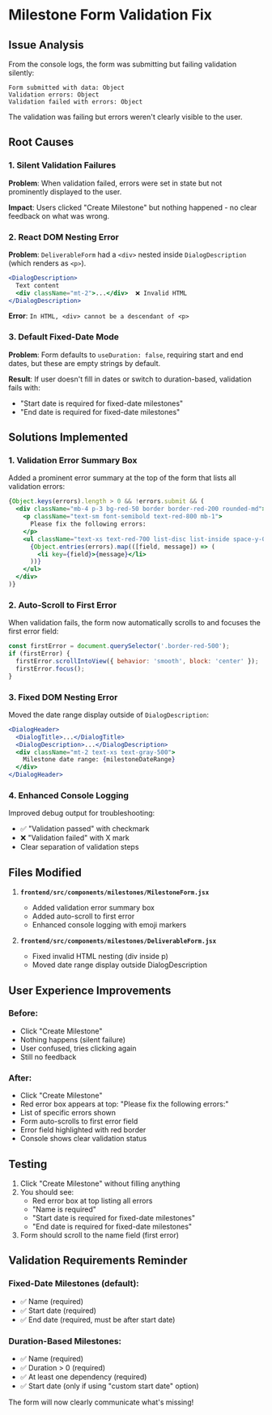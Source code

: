 # Milestone Form Validation Fix

## Issue Analysis

From the console logs, the form was submitting but failing validation silently:
```
Form submitted with data: Object
Validation errors: Object  
Validation failed with errors: Object
```

The validation was failing but errors weren't clearly visible to the user.

## Root Causes

### 1. Silent Validation Failures
**Problem**: When validation failed, errors were set in state but not prominently displayed to the user.

**Impact**: Users clicked "Create Milestone" but nothing happened - no clear feedback on what was wrong.

### 2. React DOM Nesting Error
**Problem**: `DeliverableForm` had a `<div>` nested inside `DialogDescription` (which renders as `<p>`).
```jsx
<DialogDescription>
  Text content
  <div className="mt-2">...</div>  ❌ Invalid HTML
</DialogDescription>
```

**Error**: `In HTML, <div> cannot be a descendant of <p>`

### 3. Default Fixed-Date Mode
**Problem**: Form defaults to `useDuration: false`, requiring start and end dates, but these are empty strings by default.

**Result**: If user doesn't fill in dates or switch to duration-based, validation fails with:
- "Start date is required for fixed-date milestones"
- "End date is required for fixed-date milestones"

## Solutions Implemented

### 1. Validation Error Summary Box
Added a prominent error summary at the top of the form that lists all validation errors:

```jsx
{Object.keys(errors).length > 0 && !errors.submit && (
  <div className="mb-4 p-3 bg-red-50 border border-red-200 rounded-md">
    <p className="text-sm font-semibold text-red-800 mb-1">
      Please fix the following errors:
    </p>
    <ul className="text-xs text-red-700 list-disc list-inside space-y-0.5">
      {Object.entries(errors).map(([field, message]) => (
        <li key={field}>{message}</li>
      ))}
    </ul>
  </div>
)}
```

### 2. Auto-Scroll to First Error
When validation fails, the form now automatically scrolls to and focuses the first error field:

```jsx
const firstError = document.querySelector('.border-red-500');
if (firstError) {
  firstError.scrollIntoView({ behavior: 'smooth', block: 'center' });
  firstError.focus();
}
```

### 3. Fixed DOM Nesting Error
Moved the date range display outside of `DialogDescription`:

```jsx
<DialogHeader>
  <DialogTitle>...</DialogTitle>
  <DialogDescription>...</DialogDescription>
  <div className="mt-2 text-xs text-gray-500">
    Milestone date range: {milestoneDateRange}
  </div>
</DialogHeader>
```

### 4. Enhanced Console Logging
Improved debug output for troubleshooting:
- ✅ "Validation passed" with checkmark
- ❌ "Validation failed" with X mark
- Clear separation of validation steps

## Files Modified

1. **`frontend/src/components/milestones/MilestoneForm.jsx`**
   - Added validation error summary box
   - Added auto-scroll to first error
   - Enhanced console logging with emoji markers

2. **`frontend/src/components/milestones/DeliverableForm.jsx`**
   - Fixed invalid HTML nesting (div inside p)
   - Moved date range display outside DialogDescription

## User Experience Improvements

### Before:
- Click "Create Milestone"
- Nothing happens (silent failure)
- User confused, tries clicking again
- Still no feedback

### After:
- Click "Create Milestone"
- Red error box appears at top: "Please fix the following errors:"
- List of specific errors shown
- Form auto-scrolls to first error field
- Error field highlighted with red border
- Console shows clear validation status

## Testing

1. Click "Create Milestone" without filling anything
2. You should see:
   - Red error box at top listing all errors
   - "Name is required"
   - "Start date is required for fixed-date milestones"
   - "End date is required for fixed-date milestones"
3. Form should scroll to the name field (first error)

## Validation Requirements Reminder

### Fixed-Date Milestones (default):
- ✅ Name (required)
- ✅ Start date (required)
- ✅ End date (required, must be after start date)

### Duration-Based Milestones:
- ✅ Name (required)
- ✅ Duration > 0 (required)
- ✅ At least one dependency (required)
- ✅ Start date (only if using "custom start date" option)

The form will now clearly communicate what's missing!
